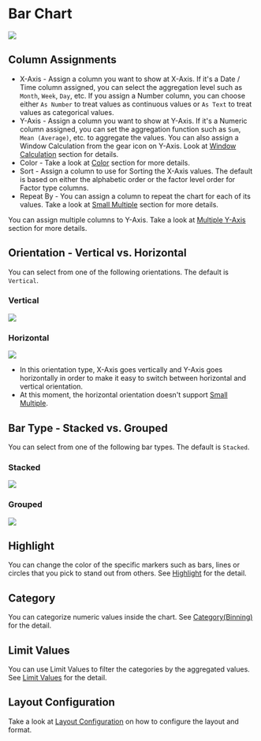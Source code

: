 # Bar Chart

![](images/bar.png)

## Column Assignments

* X-Axis - Assign a column you want to show at X-Axis. If it's a Date / Time column assigned, you can select the aggregation level such as `Month`, `Week`, `Day`, etc. If you assign a Number column, you can choose either `As Number` to treat values as continuous values or `As Text` to treat values as categorical values.  
* Y-Axis - Assign a column you want to show at Y-Axis. If it's a Numeric column assigned, you can set the aggregation function such as `Sum`, `Mean (Average)`, etc. to aggregate the values. You can also assign a Window Calculation from the gear icon on Y-Axis. Look at [Window Calculation](window-calc.md) section for details.  
* Color - Take a look at [Color](color.md) section for more details.
* Sort - Assign a column to use for Sorting the X-Axis values. The default is based on either the alphabetic order or the factor level order for Factor type columns.
* Repeat By - You can assign a column to repeat the chart for each of its values. Take a look at [Small Multiple](small-multiple.md) section for more details.

You can assign multiple columns to Y-Axis. Take a look at [Multiple Y-Axis](multi-y.md) section for more details.

## Orientation - Vertical vs. Horizontal

You can select from one of the following orientations. The default is `Vertical`.

### Vertical

![](images/bar-vertical.png)


### Horizontal

![](images/bar-horiz.png)

* In this orientation type, X-Axis goes vertically and Y-Axis goes horizontally in order to make it easy to switch between horizontal and vertical orientation.
* At this moment, the horizontal orientation doesn't support [Small Multiple](small-multiple.md). 


## Bar Type - Stacked vs. Grouped

You can select from one of the following bar types. The default is `Stacked`.

### Stacked

![](images/bar-stacked.png)

### Grouped

![](images/bar-grouped.png)


## Highlight 

You can change the color of the specific markers such as bars, lines or circles that you pick to stand out from others. See [Highlight](viz/highlight.md) for the detail. 

## Category 

You can categorize numeric values inside the chart. See [Category(Binning)](category.md) for the detail.

## Limit Values

You can use Limit Values to filter the categories by the aggregated values. See [Limit Values](limit.md) for the detail.




## Layout Configuration

Take a look at [Layout Configuration](layout.md) on how to configure the layout and format. 
